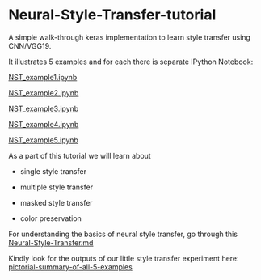 # Neural-Style-Transfer-tutorial
A simple walk-through keras implementation to learn style transfer using CNN/VGG19.

It illustrates 5 examples and for each there is separate IPython Notebook:

[NST_example1.ipynb](https://github.com/Vishwa22/Neural-Style-Transfer-tutorial/blob/master/NST_example1.ipynb)

[NST_example2.ipynb](https://github.com/Vishwa22/Neural-Style-Transfer-tutorial/blob/master/NST_example2.ipynb)

[NST_example3.ipynb](https://github.com/Vishwa22/Neural-Style-Transfer-tutorial/blob/master/NST_example3.ipynb)

[NST_example4.ipynb](https://github.com/Vishwa22/Neural-Style-Transfer-tutorial/blob/master/NST_example4.ipynb)

[NST_example5.ipynb](https://github.com/Vishwa22/Neural-Style-Transfer-tutorial/blob/master/NST_example5.ipynb)

As a part of this tutorial we will learn about

* single style transfer

* multiple style transfer

* masked style transfer

* color preservation

For understanding the basics of neural style transfer, go through this [Neural-Style-Transfer.md](https://github.com/Vishwa22/Neural-Style-Transfer-tutorial/blob/master/Neural-Style-Transfer.md)

Kindly look for the outputs of our little style transfer experiment here: [pictorial-summary-of-all-5-examples](https://github.com/Vishwa22/Neural-Style-Transfer-tutorial/tree/master/pictorial-summary-of-all-5-examples)
